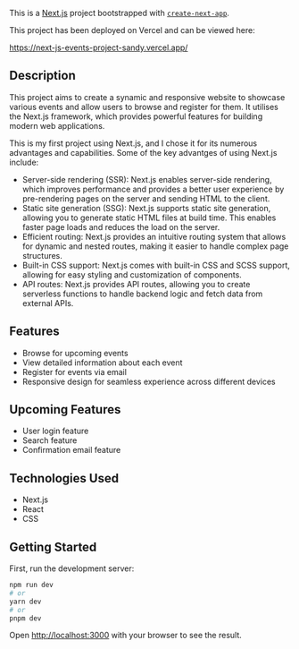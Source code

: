 This is a [Next.js](https://nextjs.org/) project bootstrapped with [`create-next-app`](https://github.com/vercel/next.js/tree/canary/packages/create-next-app).

This project has been deployed on Vercel and can be viewed here:

https://next-js-events-project-sandy.vercel.app/

## Description

This project aims to create a synamic and responsive website to showcase various events and allow users to browse and register for them. It utilises the Next.js framework, which provides powerful features for building modern web applications.

This is my first project using Next.js, and I chose it for its numerous advantages and capabilities. Some of the key advantges of using Next.js include:

- Server-side rendering (SSR): Next.js enables server-side rendering, which improves performance and provides a better user experience by pre-rendering pages on the server and sending HTML to the client.
- Static site generation (SSG): Next.js supports static site generation, allowing you to generate static HTML files at build time. This enables faster page loads and reduces the load on the server.
- Efficient routing: Next.js provides an intuitive routing system that allows for dynamic and nested routes, making it easier to handle complex page structures.
- Built-in CSS support: Next.js comes with built-in CSS and SCSS support, allowing for easy styling and customization of components.
- API routes: Next.js provides API routes, allowing you to create serverless functions to handle backend logic and fetch data from external APIs.

## Features

- Browse for upcoming events
- View detailed information about each event
- Register for events via email
- Responsive design for seamless experience across different devices

## Upcoming Features

- User login feature
- Search feature
- Confirmation email feature

## Technologies Used

- Next.js
- React
- CSS

## Getting Started

First, run the development server:

```bash
npm run dev
# or
yarn dev
# or
pnpm dev
```

Open [http://localhost:3000](http://localhost:3000) with your browser to see the result.
